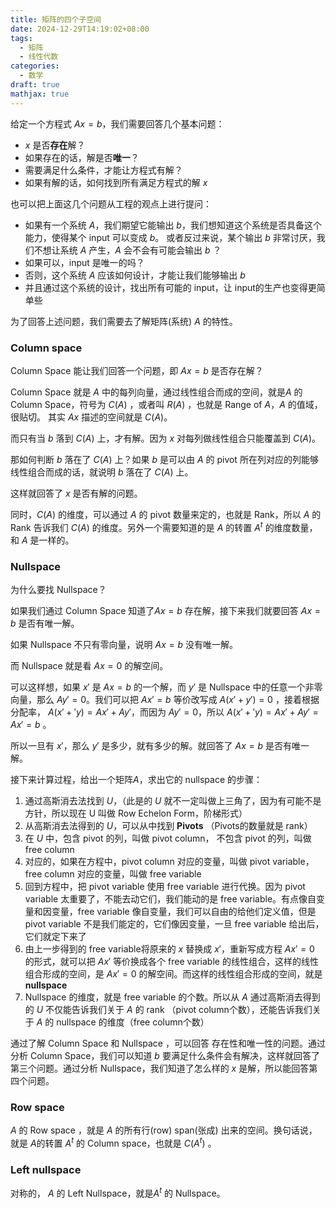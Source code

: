 ```yaml
---
title: 矩阵的四个子空间
date: 2024-12-29T14:19:02+08:00
tags:
  - 矩阵
  - 线性代数
categories:
  - 数学
draft: true
mathjax: true
---
```

给定一个方程式 $Ax = b$，我们需要回答几个基本问题：
* $x$ 是否**存在**解？
* 如果存在的话，解是否**唯一**？
* 需要满足什么条件，才能让方程式有解？
* 如果有解的话，如何找到所有满足方程式的解 $x$

也可以把上面这几个问题从工程的观点上进行提问：
* 如果有一个系统 $A$，我们期望它能输出 $b$，我们想知道这个系统是否具备这个能力，使得某个 input 可以变成 $b$。 或者反过来说，某个输出 $b$ 非常讨厌，我们不想让系统 $A$ 产生，$A$ 会不会有可能会输出 $b$ ？
* 如果可以，input 是唯一的吗？
* 否则，这个系统 $A$ 应该如何设计，才能让我们能够输出 $b$
* 并且通过这个系统的设计，找出所有可能的 input，让 input的生产也变得更简单些

为了回答上述问题，我们需要去了解矩阵(系统) $A$ 的特性。

### Column space

Column Space 能让我们回答一个问题，即 $Ax = b$ 是否存在解？

Column Space 就是 $A$ 中的每列向量，通过线性组合而成的空间，就是$A$ 的 Column Space，符号为 $C(A)$ ，或者叫 $R(A)$ ，也就是 Range of $A$，$A$ 的值域，很贴切。 其实 $Ax$ 描述的空间就是 $C(A)$。

而只有当 $b$ 落到 $C(A)$ 上，才有解。因为 $x$ 对每列做线性组合只能覆盖到 $C(A)$。

那如何判断 $b$ 落在了 $C(A)$ 上？如果 $b$ 是可以由 $A$ 的 pivot 所在列对应的列能够线性组合而成的话，就说明 $b$ 落在了 $C(A)$ 上。

这样就回答了 $x$ 是否有解的问题。

同时，$C(A)$ 的维度，可以通过 $A$ 的 pivot 数量来定的，也就是 Rank，所以 $A$ 的 Rank 告诉我们 $C(A)$ 的维度。另外一个需要知道的是 $A$ 的转置 $A^t$ 的维度数量，和 $A$ 是一样的。

### Nullspace

为什么要找 Nullspace？

如果我们通过 Column Space 知道了$Ax = b$ 存在解，接下来我们就要回答 $Ax = b$ 是否有唯一解。

如果 Nullspace 不只有零向量，说明 $Ax = b$ 没有唯一解。

而 Nullspace 就是看 $Ax = 0$ 的解空间。

可以这样想，如果 $x'$ 是 $Ax = b$ 的一个解，而 $y'$ 是 Nullspace 中的任意一个非零向量，那么 $Ay' = 0$。我们可以把 $Ax' = b$ 等价改写成 $A(x' + y') = 0$ ，接着根据分配率， $A(x' + 'y) = Ax' + Ay'$，而因为 $Ay' = 0$，所以 $A(x' + 'y) = Ax' + Ay' = Ax' = b$ 。

所以一旦有 $x'$，那么 $y'$ 是多少，就有多少的解。就回答了 $Ax = b$ 是否有唯一解。


接下来计算过程，给出一个矩阵$A$，求出它的 nullspace 的步骤：
1. 通过高斯消去法找到 $U$，（此是的 $U$ 就不一定叫做上三角了，因为有可能不是方针，所以现在 U 叫做 Row Echelon Form，阶梯形式）
2. 从高斯消去法得到的 $U$，可以从中找到 **Pivots** （Pivots的数量就是 rank）
3. 在 $U$ 中，包含 pivot 的列，叫做 pivot column， 不包含 pivot 的列，叫做 free column
4. 对应的，如果在方程中，pivot column 对应的变量，叫做 pivot variable，free column 对应的变量，叫做 free variable
5. 回到方程中，把 pivot variable 使用 free variable 进行代换。因为 pivot variable 太重要了，不能去动它们，我们能动的是 free variable。有点像自变量和因变量，free variable 像自变量，我们可以自由的给他们定义值，但是 pivot variable 不是我们能定的，它们像因变量，一旦 free variable 给出后，它们就定下来了
6. 由上一步得到的 free variable将原来的 $x$ 替换成 $x'$，重新写成方程 $Ax' = 0$ 的形式，就可以把 $Ax'$ 等价换成各个 free variable 的线性组合，这样的线性组合形成的空间，是 $Ax'= 0$ 的解空间。而这样的线性组合形成的空间，就是 **nullspace** 
7. Nullspace 的维度，就是 free variable 的个数。所以从 $A$ 通过高斯消去得到的 $U$ 不仅能告诉我们关于 $A$ 的 rank （pivot column个数），还能告诉我们关于 $A$ 的 nullspace 的维度（free column个数）


通过了解 Column Space 和 Nullspace ，可以回答 存在性和唯一性的问题。通过分析 Column Space，我们可以知道 $b$ 要满足什么条件会有解决，这样就回答了第三个问题。通过分析 Nullspace，我们知道了怎么样的 $x$ 是解，所以能回答第四个问题。

### Row space

$A$ 的 Row space ，就是 $A$ 的所有行(row)  span(张成) 出来的空间。换句话说，就是 $A$的转置 $A^t$ 的 Column space，也就是 $C(A^t)$ 。

### Left nullspace
对称的， $A$ 的 Left Nullspace，就是$A^t$ 的 Nullspace。
